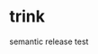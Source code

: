 # trink
semantic release test

<!-- readme: collaborators -start -->
<!-- readme: collaborators -end -->